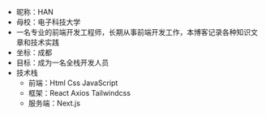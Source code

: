 - 昵称：HAN
- 母校：电子科技大学
- 一名专业的前端开发工程师，长期从事前端开发工作，本博客记录各种知识文章和技术实践
- 坐标：成都
- 目标：成为一名全栈开发人员
- 技术栈
  - 前端：Html Css JavaScript
  - 框架：React Axios Tailwindcss
  - 服务端：Next.js